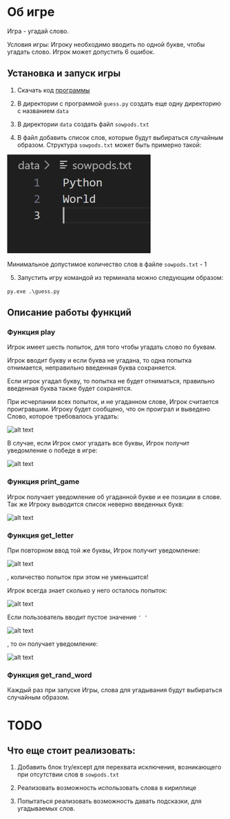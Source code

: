 # Об игре

Игра - угадай слово. 

Условия игры:
Игроку необходимо вводить по одной букве, чтобы угадать слово. Игрок может допустить 6 ошибок.

## Установка и запуск игры

1) Скачать код [программы](https://gist.github.com/dvmn-tasks/5f31ef8aabcef4ba9f0dd9766d7c434c)

2) В директории с программой ``guess.py`` создать еще одну директорию с названием `data`

3) В директории `data` создать файл `sowpods.txt`

4) В файл добавить список слов, которые будут выбираться случайным образом.
Структура `sowpods.txt` может быть примерно такой:

![alt text](https://github.com/EDU-DevMan/writing_documentation/blob/main/image/exmpl.JPG?raw=true)

Минимальное допустимое количество слов в файле `sowpods.txt` - 1

5) Запустить игру командой из терминала можно следующим образом:

```py.exe .\guess.py```

## Описание работы функций

### Функция play

Игрок имеет шесть попыток, для того чтобы угадать слово по буквам.

Игрок вводит букву и если буква не угадана, то одна попытка отнимается, неправильно введенная буква сохраняется.

Если игрок угадал букву, то попытка не будет отниматься, правильно введенная буква также будет сохранятся. 

При исчерпании всех попыток, и не угаданном слове, Игрок считается проигравшим.
Игроку будет сообщено, что он проиграл и выведено Слово, которое требовалось угадать:

![alt text](https://github.com/EDU-DevMan/writing_documentation/blob/main/image/lose.JPG?raw=true)

В случае, если Игрок смог угадать все буквы, Игрок получит уведомление о победе в игре:  

![alt text](https://github.com/EDU-DevMan/writing_documentation/blob/main/image/win_1.JPG?raw=true)

### Функция print_game

Игрок получает уведомление об угаданной букве и ее позиции в слове. 
Так же Игроку выводится список неверно введенных букв:

![alt text](https://github.com/EDU-DevMan/writing_documentation/blob/main/image/let_1.JPG?raw=true)

### Функция get_letter

При повторном ввод той же буквы, Игрок получит уведомление:

![alt text](https://github.com/EDU-DevMan/writing_documentation/blob/main/image/let_2.JPG?raw=true)

, количество попыток при этом не уменьшится!

Игрок всегда знает сколько у него осталось попыток:

![alt text](https://github.com/EDU-DevMan/writing_documentation/blob/main/image/let_3.JPG?raw=true)

Если пользователь вводит пустое значение ``' '``

![alt text](https://github.com/EDU-DevMan/writing_documentation/blob/main/image/null.JPG?raw=true)

, то он получает уведомление:

![alt text](https://github.com/EDU-DevMan/writing_documentation/blob/main/image/let_4.JPG?raw=true)

### Функция get_rand_word

Каждый раз при запуске Игры, слова для угадывания будут выбираться случайным образом.

# TODO

## Что еще стоит реализовать:

1) Добавить блок try/except для перехвата исключения, возникающего при отсутствии слов в ```sowpods.txt```

2) Реализовать возможность использовать слова в кириллице

3) Попытаться реализовать возможность давать подсказки, для угадываемых слов. 
